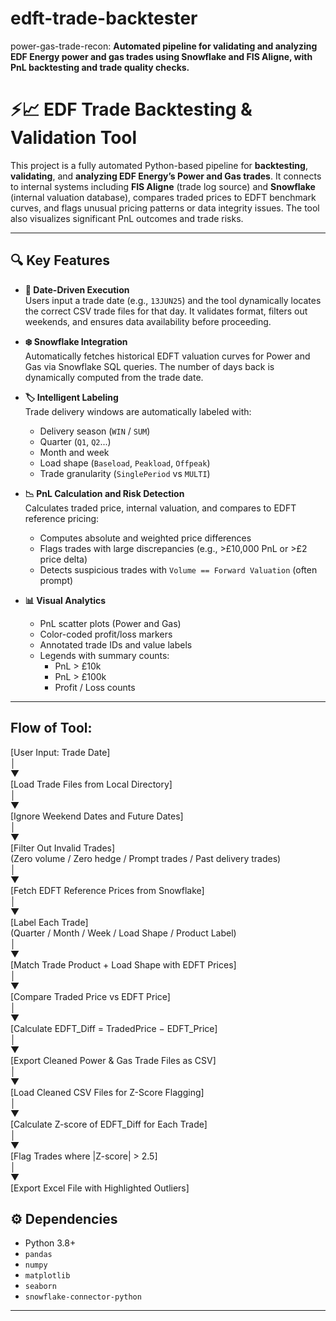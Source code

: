 # edft-trade-backtester
power-gas-trade-recon:   **Automated pipeline for validating and analyzing EDF Energy power and gas trades using Snowflake and FIS Aligne, with PnL backtesting and trade quality checks.**


# ⚡📈 EDF Trade Backtesting & Validation Tool

This project is a fully automated Python-based pipeline for **backtesting**, **validating**, and **analyzing EDF Energy’s Power and Gas trades**. It connects to internal systems including **FIS Aligne** (trade log source) and **Snowflake** (internal valuation database), compares traded prices to EDFT benchmark curves, and flags unusual pricing patterns or data integrity issues. The tool also visualizes significant PnL outcomes and trade risks.

---

## 🔍 Key Features

- **📅 Date-Driven Execution**  
  Users input a trade date (e.g., `13JUN25`) and the tool dynamically locates the correct CSV trade files for that day. It validates format, filters out weekends, and ensures data availability before proceeding.

- **❄️ Snowflake Integration**  
  Automatically fetches historical EDFT valuation curves for Power and Gas via Snowflake SQL queries. The number of days back is dynamically computed from the trade date.

- **🏷️ Intelligent Labeling**  
  Trade delivery windows are automatically labeled with:
  - Delivery season (`WIN` / `SUM`)
  - Quarter (`Q1`, `Q2`...)
  - Month and week
  - Load shape (`Baseload`, `Peakload`, `Offpeak`)
  - Trade granularity (`SinglePeriod` vs `MULTI`)

- **📉 PnL Calculation and Risk Detection**  
  Calculates traded price, internal valuation, and compares to EDFT reference pricing:
  - Computes absolute and weighted price differences
  - Flags trades with large discrepancies (e.g., >£10,000 PnL or >£2 price delta)
  - Detects suspicious trades with `Volume == Forward Valuation` (often prompt)

- **📊 Visual Analytics**  
  - PnL scatter plots (Power and Gas)
  - Color-coded profit/loss markers
  - Annotated trade IDs and value labels
  - Legends with summary counts:
    - PnL > £10k
    - PnL > £100k
    - Profit / Loss counts

---

## Flow of Tool:

[User Input: Trade Date]  
         │  
         ▼  
[Load Trade Files from Local Directory]  
         │  
         ▼  
[Ignore Weekend Dates and Future Dates]  
         │  
         ▼  
[Filter Out Invalid Trades]  
  (Zero volume / Zero hedge / Prompt trades / Past delivery trades)  
         │  
         ▼  
[Fetch EDFT Reference Prices from Snowflake]  
         │  
         ▼  
[Label Each Trade]  
  (Quarter / Month / Week / Load Shape / Product Label)  
         │  
         ▼  
[Match Trade Product + Load Shape with EDFT Prices]  
         │  
         ▼  
[Compare Traded Price vs EDFT Price]  
         │  
         ▼  
[Calculate EDFT_Diff = TradedPrice − EDFT_Price]  
         │  
         ▼  
[Export Cleaned Power & Gas Trade Files as CSV]  
         │  
         ▼  
[Load Cleaned CSV Files for Z-Score Flagging]  
         │  
         ▼  
[Calculate Z-score of EDFT_Diff for Each Trade]  
         │  
         ▼  
[Flag Trades where |Z-score| > 2.5]  
         │  
         ▼  
[Export Excel File with Highlighted Outliers]


## ⚙️ Dependencies

- Python 3.8+
- `pandas`
- `numpy`
- `matplotlib`
- `seaborn`
- `snowflake-connector-python`

---


